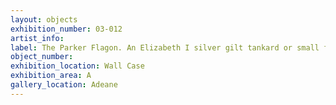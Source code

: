 ```yaml
---
layout: objects
exhibition_number: 03-012
artist_info: 
label: The Parker Flagon. An Elizabeth I silver gilt tankard or small flagon
object_number: 
exhibition_location: Wall Case 
exhibition_area: A
gallery_location: Adeane
---
```

